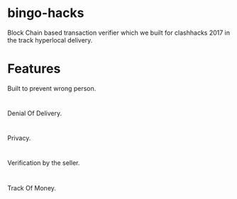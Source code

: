 # bingo-hacks
Block Chain based transaction verifier which we built for clashhacks 2017 in the track hyperlocal delivery.
# Features 
 Built to prevent wrong person.
 # 
 Denial Of Delivery.
 #
 Privacy.
 #
 Verification by the seller.
 #
 Track Of Money.
 #

